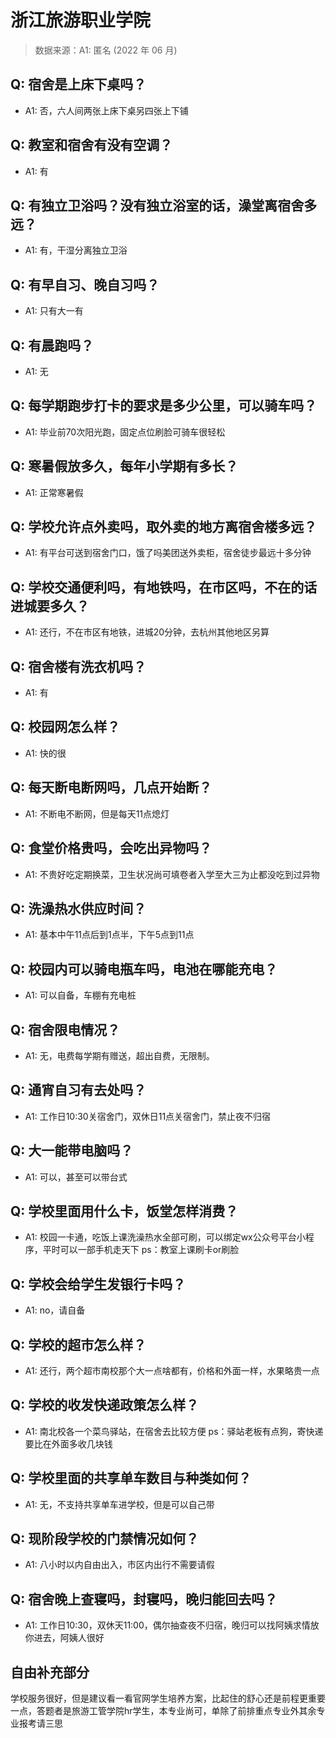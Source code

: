 # 浙江旅游职业学院

> 数据来源：A1: 匿名 (2022 年 06 月)

## Q: 宿舍是上床下桌吗？

- A1: 否，六人间两张上床下桌另四张上下铺

## Q: 教室和宿舍有没有空调？

- A1: 有

## Q: 有独立卫浴吗？没有独立浴室的话，澡堂离宿舍多远？

- A1: 有，干湿分离独立卫浴

## Q: 有早自习、晚自习吗？

- A1: 只有大一有

## Q: 有晨跑吗？

- A1: 无

## Q: 每学期跑步打卡的要求是多少公里，可以骑车吗？

- A1: 毕业前70次阳光跑，固定点位刷脸可骑车很轻松

## Q: 寒暑假放多久，每年小学期有多长？

- A1: 正常寒暑假

## Q: 学校允许点外卖吗，取外卖的地方离宿舍楼多远？

- A1: 有平台可送到宿舍门口，饿了吗美团送外卖柜，宿舍徒步最远十多分钟

## Q: 学校交通便利吗，有地铁吗，在市区吗，不在的话进城要多久？

- A1: 还行，不在市区有地铁，进城20分钟，去杭州其他地区另算

## Q: 宿舍楼有洗衣机吗？

- A1: 有

## Q: 校园网怎么样？

- A1: 快的很

## Q: 每天断电断网吗，几点开始断？

- A1: 不断电不断网，但是每天11点熄灯

## Q: 食堂价格贵吗，会吃出异物吗？

- A1: 不贵好吃定期换菜，卫生状况尚可填卷者入学至大三为止都没吃到过异物

## Q: 洗澡热水供应时间？

- A1: 基本中午11点后到1点半，下午5点到11点

## Q: 校园内可以骑电瓶车吗，电池在哪能充电？

- A1: 可以自备，车棚有充电桩

## Q: 宿舍限电情况？

- A1: 无，电费每学期有赠送，超出自费，无限制。

## Q: 通宵自习有去处吗？

- A1: 工作日10:30关宿舍门，双休日11点关宿舍门，禁止夜不归宿

## Q: 大一能带电脑吗？

- A1: 可以，甚至可以带台式

## Q: 学校里面用什么卡，饭堂怎样消费？

- A1: 校园一卡通，吃饭上课洗澡热水全部可刷，可以绑定wx公众号平台小程序，平时可以一部手机走天下 ps：教室上课刷卡or刷脸

## Q: 学校会给学生发银行卡吗？

- A1: no，请自备

## Q: 学校的超市怎么样？

- A1: 还行，两个超市南校那个大一点啥都有，价格和外面一样，水果略贵一点

## Q: 学校的收发快递政策怎么样？

- A1: 南北校各一个菜鸟驿站，在宿舍去比较方便 ps：驿站老板有点狗，寄快递要比在外面多收几块钱

## Q: 学校里面的共享单车数目与种类如何？

- A1: 无，不支持共享单车进学校，但是可以自己带

## Q: 现阶段学校的门禁情况如何？

- A1: 八小时以内自由出入，市区内出行不需要请假

## Q: 宿舍晚上查寝吗，封寝吗，晚归能回去吗？

- A1: 工作日10:30，双休天11:00，偶尔抽查夜不归宿，晚归可以找阿姨求情放你进去，阿姨人很好

## 自由补充部分

学校服务很好，但是建议看一看官网学生培养方案，比起住的舒心还是前程更重要一点，答题者是旅游工管学院hr学生，本专业尚可，单除了前排重点专业外其余专业报考请三思